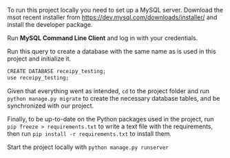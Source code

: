 To run this project locally you need to set up a MySQL server. Download the msot recent installer from https://dev.mysql.com/downloads/installer/ and install the developer package.

Run **MySQL Command Line Client** and log in with your credentials.

Run this query to create a database with the same name as is used in this project and initialize it.
```cmd
CREATE DATABASE receipy_testing;
use receipy_testing;
```
Given that everything went as intended, `cd` to the project folder and run `python manage.py migrate` to create the necessary database tables, and be synchronized with our project.

Finally, to be up-to-date on the Python packages used in the project, run `pip freeze > requirements.txt` to write a text file with the requirements, then run `pip install -r requirements.txt` to install them.

Start the project locally with `python manage.py runserver`
